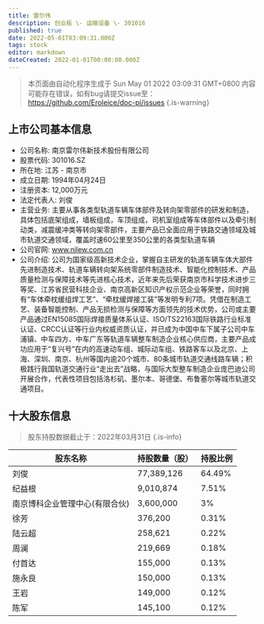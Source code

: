 ```yaml
---
title: 雷尔伟
description: 创业板 \- 运输设备 \- 301016
published: true
date: 2022-05-01T03:09:31.000Z
tags: stock
editor: markdown
dateCreated: 2022-01-01T00:00:00.000Z
---
```


> 本页面由自动化程序生成于 Sun May 01 2022 03:09:31 GMT+0800
> 内容可能存在错误，如有bug请提交issue至：https://github.com/Eroleice/doc-pi/issues
{.is-warning}

## 上市公司基本信息
- 公司名称: 南京雷尔伟新技术股份有限公司
- 股票代码: 301016.SZ
- 所在地: 江苏 - 南京市
- 成立日期: 1994年04月24日
- 注册资本: 12,000万元
- 法定代表人: 刘俊
- 主营业务: 主要从事各类型轨道车辆车体部件及转向架零部件的研发和制造，具体包括底架组成，墙板组成，车顶组成，司机室组成等车体部件以及牵引制动类，减震缓冲类等转向架零部件，主要产品已全面应用于铁路交通领域及城市轨道交通领域，覆盖时速60公里至350公里的各类型轨道车辆
- 公司官网: www.njlew.com.cn
- 公司介绍: 公司为国家级高新技术企业，掌握自主研发的轨道车辆车体大部件先进制造技术、轨道车辆转向架系统零部件制造技术、智能化控制技术、产品质量检测与保障技术等先进核心技术，近年来先后荣获南京市科学技术进步三等奖、江苏省民营科技企业、南京高新区知识产权示范企业等荣誉，同时拥有“车体牵枕缓组焊工艺”、“牵枕缓焊接工装”等发明专利7项。凭借在制造工艺、装备智能控制、产品无损检测与保障等方面领先的技术优势，公司或主要产品通过EN15085国际焊接质量体系认证、ISO/TS22163国际铁路行业标准认证、CRCC认证等行业内权威资质认证，并已成为中国中车下属子公司中车浦镇、中车四方、中车广东等轨道车辆整车制造企业核心供应商，主要产品成功应用于“复兴号”在内的高速动车组、城际动车组、铁路客车以及北京、上海、深圳、南京、杭州等国内逾20个城市、80条城市轨道交通线路车辆；积极践行我国轨道交通行业“走出去”战略，与国际大型整车制造企业庞巴迪公司开展合作，代表性项目包括洛杉矶、墨尔本、哥德堡、布鲁塞尔等城市轨道交通项目。


## 十大股东信息
> 股东持股数据截止于：2022年03月31日
{.is-info}

| 股东名称 | 持股数量（股） | 持股比例 |
| --- | --- | --- |
| 刘俊 | 77,389,126 | 64.49% |
| 纪益根 | 9,010,874 | 7.51% |
| 南京博科企业管理中心(有限合伙) | 3,600,000 | 3% |
| 徐芳 | 376,200 | 0.31% |
| 陆云超 | 258,621 | 0.22% |
| 周澜 | 219,669 | 0.18% |
| 付首达 | 155,000 | 0.13% |
| 施永良 | 150,000 | 0.13% |
| 王岩 | 149,000 | 0.12% |
| 陈军 | 145,100 | 0.12% |




